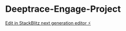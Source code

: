 # Deeptrace-Engage-Project

[Edit in StackBlitz next generation editor ⚡️](https://stackblitz.com/~/github.com/learningcoder05/Deeptrace-Engage-Project)